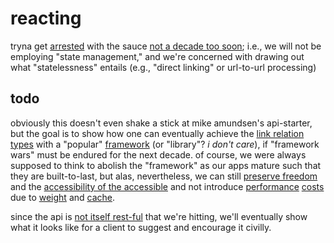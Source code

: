 # reacting

tryna get [arrested][arrested] with the sauce [not a decade too soon][fielding]; 
i.e., we will not be employing "state management," and we're concerned with 
drawing out what "statelessness" entails (e.g., "direct linking" or url-to-url 
processing)

## todo

obviously this doesn't even shake a stick at mike amundsen's api-starter, but 
the goal is to show how one can eventually achieve the [link relation types][lrt]
with a "popular" [framework][framework] (or "library"? *i don't care*), if "framework wars" must be endured for the next 
decade. of course, we were always supposed to think to abolish the "framework" as 
our apps mature such that they are built-to-last, but alas, nevertheless, we 
can still [preserve freedom][freedom] and the [accessibility of the accessible][a11y] 
and not introduce [performance][perf] [costs][slow] due to [weight][mf] and [cache][hard].

since the api is [not itself rest-ful][misc] that we're hitting, we'll eventually show 
what it looks like for a client to suggest and encourage it civilly.

[arrested]: https://www.researchgate.net/publication/4083481_Extending_the_REpresentational_State_Transfer_REST_architectural_style_for_decentralized_systems
[fielding]: https://roy.gbiv.com/untangled/2008/rest-apis-must-be-hypertext-driven
[lrt]: https://www.iana.org/assignments/link-relations/link-relations.xhtml
[framework]: https://insights.stackoverflow.com/trends?tags=jquery%2Cangularjs%2Cangular%2Creactjs
[freedom]: https://www.gnu.org/philosophy/javascript-trap.html
[perf]: https://www.webperf.tips/tip/cached-js-misconceptions/
[slow]: https://www.nngroup.com/articles/the-need-for-speed/
[a11y]: https://www.accessibility.uxdesign.cc/
[mf]: https://github.com/lyoshenka/awesome-motherfucking-website
[hard]: https://www.martinfowler.com/bliki/TwoHardThings.html
[misc]: https://mamund.site44.com/articles/objects-v-messages/index.html

